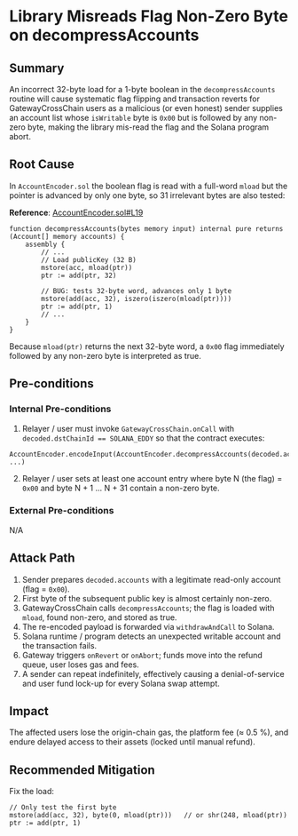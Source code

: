 # Library Misreads Flag Non-Zero Byte on decompressAccounts

## Summary
An incorrect 32-byte load for a 1-byte boolean in the `decompressAccounts` routine will cause systematic flag flipping and transaction reverts for GatewayCrossChain users as a malicious (or even honest) sender supplies an account list whose `isWritable` byte is `0x00` but is followed by any non-zero byte, making the library mis-read the flag and the Solana program abort.

## Root Cause
In `AccountEncoder.sol` the boolean flag is read with a full-word `mload` but the pointer is advanced by only one byte, so 31 irrelevant bytes are also tested:

**Reference**: [AccountEncoder.sol#L19](https://github.com/sherlock-audit/2025-05-dodo-cross-chain-dex/blob/main/omni-chain-contracts/contracts/libraries/AccountEncoder.sol#L19)

```solidity
function decompressAccounts(bytes memory input) internal pure returns (Account[] memory accounts) {  
    assembly {  
        // ...  
        // Load publicKey (32 B)  
        mstore(acc, mload(ptr))  
        ptr := add(ptr, 32)  

        // BUG: tests 32-byte word, advances only 1 byte  
        mstore(add(acc, 32), iszero(iszero(mload(ptr))))  
        ptr := add(ptr, 1)  
        // ...  
    }  
}
```

Because `mload(ptr)` returns the next 32-byte word, a `0x00` flag immediately followed by any non-zero byte is interpreted as true.

## Pre-conditions

### Internal Pre-conditions
1. Relayer / user must invoke `GatewayCrossChain.onCall` with `decoded.dstChainId == SOLANA_EDDY` so that the contract executes:
```solidity
AccountEncoder.encodeInput(AccountEncoder.decompressAccounts(decoded.accounts), ...)
```
2. Relayer / user sets at least one account entry where byte N (the flag) = `0x00` and byte N + 1 ... N + 31 contain a non-zero byte.

### External Pre-conditions
N/A

## Attack Path
1. Sender prepares `decoded.accounts` with a legitimate read-only account (flag = `0x00`).
2. First byte of the subsequent public key is almost certainly non-zero.
3. GatewayCrossChain calls `decompressAccounts`; the flag is loaded with `mload`, found non-zero, and stored as true.
4. The re-encoded payload is forwarded via `withdrawAndCall` to Solana.
5. Solana runtime / program detects an unexpected writable account and the transaction fails.
6. Gateway triggers `onRevert` or `onAbort`; funds move into the refund queue, user loses gas and fees.
7. A sender can repeat indefinitely, effectively causing a denial-of-service and user fund lock-up for every Solana swap attempt.

## Impact
The affected users lose the origin-chain gas, the platform fee (≈ 0.5 %), and endure delayed access to their assets (locked until manual refund).

## Recommended Mitigation
Fix the load:

```solidity
// Only test the first byte  
mstore(add(acc, 32), byte(0, mload(ptr)))   // or shr(248, mload(ptr))  
ptr := add(ptr, 1)  
```